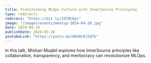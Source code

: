 ```yaml
---
title: Transforming MLOps Culture with InnerSource Principles
type: redirects
redirect: "https://bit.ly/ISCMLOps"
image: "/images/events/meetup-2024-04-18.jpg"
date: 2024-04-18
publishDate: 2024-03-26
youtubeLink: "https://youtu.be/88SNrRJ2Q7k"
---
```


In this talk, Mishari Muqbil explores how InnerSource principles like collaboration, transparency, and meritocracy can revolutionize MLOps.

